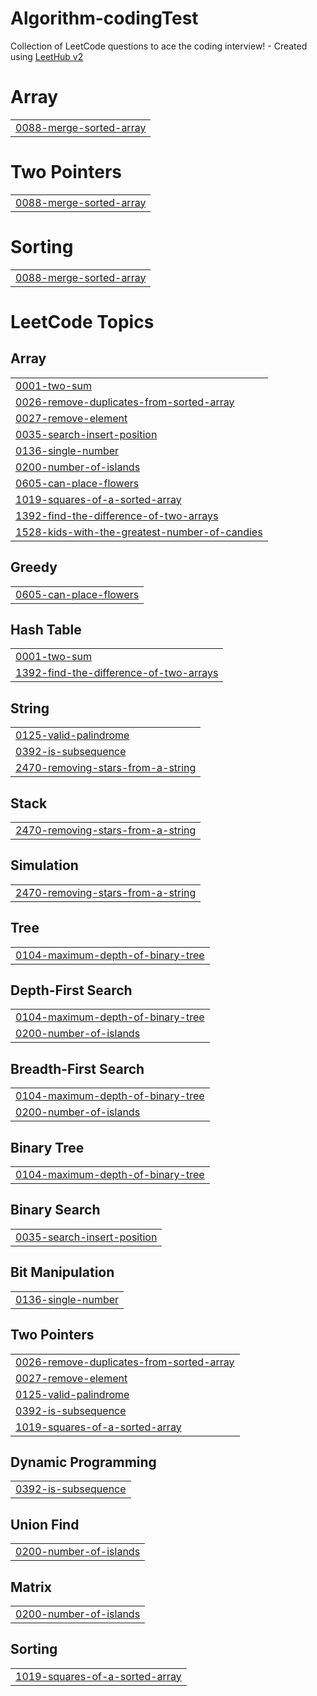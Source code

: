 # Algorithm-codingTest
Collection of LeetCode questions to ace the coding interview! - Created using [LeetHub v2](https://github.com/arunbhardwaj/LeetHub-2.0)


# Array
|  |
| ------- |
| [0088-merge-sorted-array](https://github.com/michelle9876/Algorithm-codingTest/tree/master/0088-merge-sorted-array) |
# Two Pointers
|  |
| ------- |
| [0088-merge-sorted-array](https://github.com/michelle9876/Algorithm-codingTest/tree/master/0088-merge-sorted-array) |
# Sorting
|  |
| ------- |
| [0088-merge-sorted-array](https://github.com/michelle9876/Algorithm-codingTest/tree/master/0088-merge-sorted-array) |
<!---LeetCode Topics Start-->
# LeetCode Topics
## Array
|  |
| ------- |
| [0001-two-sum](https://github.com/michelle9876/Algorithm-codingTest/tree/master/0001-two-sum) |
| [0026-remove-duplicates-from-sorted-array](https://github.com/michelle9876/Algorithm-codingTest/tree/master/0026-remove-duplicates-from-sorted-array) |
| [0027-remove-element](https://github.com/michelle9876/Algorithm-codingTest/tree/master/0027-remove-element) |
| [0035-search-insert-position](https://github.com/michelle9876/Algorithm-codingTest/tree/master/0035-search-insert-position) |
| [0136-single-number](https://github.com/michelle9876/Algorithm-codingTest/tree/master/0136-single-number) |
| [0200-number-of-islands](https://github.com/michelle9876/Algorithm-codingTest/tree/master/0200-number-of-islands) |
| [0605-can-place-flowers](https://github.com/michelle9876/Algorithm-codingTest/tree/master/0605-can-place-flowers) |
| [1019-squares-of-a-sorted-array](https://github.com/michelle9876/Algorithm-codingTest/tree/master/1019-squares-of-a-sorted-array) |
| [1392-find-the-difference-of-two-arrays](https://github.com/michelle9876/Algorithm-codingTest/tree/master/1392-find-the-difference-of-two-arrays) |
| [1528-kids-with-the-greatest-number-of-candies](https://github.com/michelle9876/Algorithm-codingTest/tree/master/1528-kids-with-the-greatest-number-of-candies) |
## Greedy
|  |
| ------- |
| [0605-can-place-flowers](https://github.com/michelle9876/Algorithm-codingTest/tree/master/0605-can-place-flowers) |
## Hash Table
|  |
| ------- |
| [0001-two-sum](https://github.com/michelle9876/Algorithm-codingTest/tree/master/0001-two-sum) |
| [1392-find-the-difference-of-two-arrays](https://github.com/michelle9876/Algorithm-codingTest/tree/master/1392-find-the-difference-of-two-arrays) |
## String
|  |
| ------- |
| [0125-valid-palindrome](https://github.com/michelle9876/Algorithm-codingTest/tree/master/0125-valid-palindrome) |
| [0392-is-subsequence](https://github.com/michelle9876/Algorithm-codingTest/tree/master/0392-is-subsequence) |
| [2470-removing-stars-from-a-string](https://github.com/michelle9876/Algorithm-codingTest/tree/master/2470-removing-stars-from-a-string) |
## Stack
|  |
| ------- |
| [2470-removing-stars-from-a-string](https://github.com/michelle9876/Algorithm-codingTest/tree/master/2470-removing-stars-from-a-string) |
## Simulation
|  |
| ------- |
| [2470-removing-stars-from-a-string](https://github.com/michelle9876/Algorithm-codingTest/tree/master/2470-removing-stars-from-a-string) |
## Tree
|  |
| ------- |
| [0104-maximum-depth-of-binary-tree](https://github.com/michelle9876/Algorithm-codingTest/tree/master/0104-maximum-depth-of-binary-tree) |
## Depth-First Search
|  |
| ------- |
| [0104-maximum-depth-of-binary-tree](https://github.com/michelle9876/Algorithm-codingTest/tree/master/0104-maximum-depth-of-binary-tree) |
| [0200-number-of-islands](https://github.com/michelle9876/Algorithm-codingTest/tree/master/0200-number-of-islands) |
## Breadth-First Search
|  |
| ------- |
| [0104-maximum-depth-of-binary-tree](https://github.com/michelle9876/Algorithm-codingTest/tree/master/0104-maximum-depth-of-binary-tree) |
| [0200-number-of-islands](https://github.com/michelle9876/Algorithm-codingTest/tree/master/0200-number-of-islands) |
## Binary Tree
|  |
| ------- |
| [0104-maximum-depth-of-binary-tree](https://github.com/michelle9876/Algorithm-codingTest/tree/master/0104-maximum-depth-of-binary-tree) |
## Binary Search
|  |
| ------- |
| [0035-search-insert-position](https://github.com/michelle9876/Algorithm-codingTest/tree/master/0035-search-insert-position) |
## Bit Manipulation
|  |
| ------- |
| [0136-single-number](https://github.com/michelle9876/Algorithm-codingTest/tree/master/0136-single-number) |
## Two Pointers
|  |
| ------- |
| [0026-remove-duplicates-from-sorted-array](https://github.com/michelle9876/Algorithm-codingTest/tree/master/0026-remove-duplicates-from-sorted-array) |
| [0027-remove-element](https://github.com/michelle9876/Algorithm-codingTest/tree/master/0027-remove-element) |
| [0125-valid-palindrome](https://github.com/michelle9876/Algorithm-codingTest/tree/master/0125-valid-palindrome) |
| [0392-is-subsequence](https://github.com/michelle9876/Algorithm-codingTest/tree/master/0392-is-subsequence) |
| [1019-squares-of-a-sorted-array](https://github.com/michelle9876/Algorithm-codingTest/tree/master/1019-squares-of-a-sorted-array) |
## Dynamic Programming
|  |
| ------- |
| [0392-is-subsequence](https://github.com/michelle9876/Algorithm-codingTest/tree/master/0392-is-subsequence) |
## Union Find
|  |
| ------- |
| [0200-number-of-islands](https://github.com/michelle9876/Algorithm-codingTest/tree/master/0200-number-of-islands) |
## Matrix
|  |
| ------- |
| [0200-number-of-islands](https://github.com/michelle9876/Algorithm-codingTest/tree/master/0200-number-of-islands) |
## Sorting
|  |
| ------- |
| [1019-squares-of-a-sorted-array](https://github.com/michelle9876/Algorithm-codingTest/tree/master/1019-squares-of-a-sorted-array) |
<!---LeetCode Topics End-->
